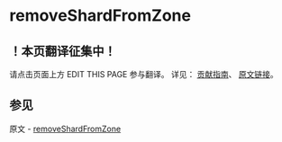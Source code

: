 # removeShardFromZone

## ！本页翻译征集中！

请点击页面上方 EDIT THIS PAGE 参与翻译。
详见：
[贡献指南]( https://github.com/JinMuInfo/MongoDB-Manual-zh/blob/master/CONTRIBUTING.md )、
[原文链接](  https://docs.mongodb.com/manual/reference/command/removeShardFromZone/  )。

## 参见

原文 - [removeShardFromZone]( https://docs.mongodb.com/manual/reference/command/removeShardFromZone/ )

